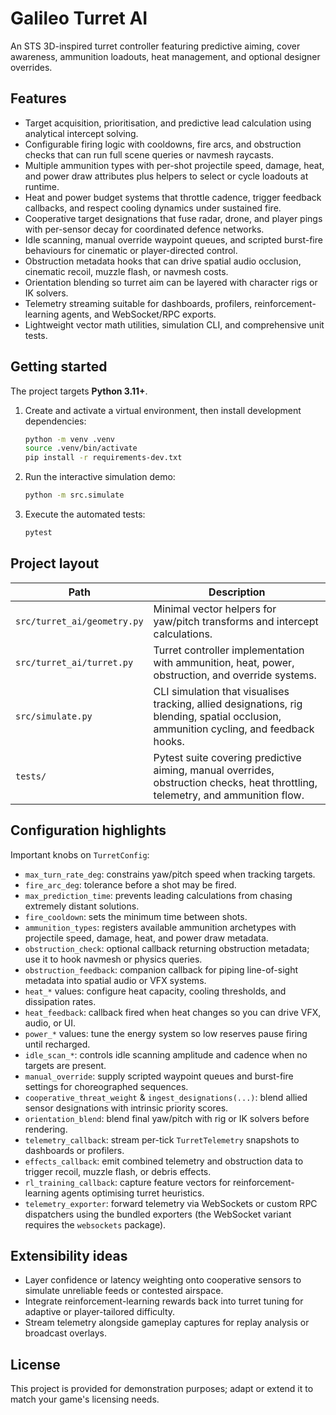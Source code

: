 # Galileo Turret AI

An STS 3D-inspired turret controller featuring predictive aiming, cover awareness, ammunition loadouts, heat management, and optional designer overrides.

## Features

- Target acquisition, prioritisation, and predictive lead calculation using analytical intercept solving.
- Configurable firing logic with cooldowns, fire arcs, and obstruction checks that can run full scene queries or navmesh raycasts.
- Multiple ammunition types with per-shot projectile speed, damage, heat, and power draw attributes plus helpers to select or cycle loadouts at runtime.
- Heat and power budget systems that throttle cadence, trigger feedback callbacks, and respect cooling dynamics under sustained fire.
- Cooperative target designations that fuse radar, drone, and player pings with per-sensor decay for coordinated defence networks.
- Idle scanning, manual override waypoint queues, and scripted burst-fire behaviours for cinematic or player-directed control.
- Obstruction metadata hooks that can drive spatial audio occlusion, cinematic recoil, muzzle flash, or navmesh costs.
- Orientation blending so turret aim can be layered with character rigs or IK solvers.
- Telemetry streaming suitable for dashboards, profilers, reinforcement-learning agents, and WebSocket/RPC exports.
- Lightweight vector math utilities, simulation CLI, and comprehensive unit tests.

## Getting started

The project targets **Python 3.11+**.

1. Create and activate a virtual environment, then install development dependencies:

   ```bash
   python -m venv .venv
   source .venv/bin/activate
   pip install -r requirements-dev.txt
   ```

2. Run the interactive simulation demo:

   ```bash
   python -m src.simulate
   ```

3. Execute the automated tests:

   ```bash
   pytest
   ```

## Project layout

| Path | Description |
| --- | --- |
| `src/turret_ai/geometry.py` | Minimal vector helpers for yaw/pitch transforms and intercept calculations. |
| `src/turret_ai/turret.py` | Turret controller implementation with ammunition, heat, power, obstruction, and override systems. |
| `src/simulate.py` | CLI simulation that visualises tracking, allied designations, rig blending, spatial occlusion, ammunition cycling, and feedback hooks. |
| `tests/` | Pytest suite covering predictive aiming, manual overrides, obstruction checks, heat throttling, telemetry, and ammunition flow. |

## Configuration highlights

Important knobs on `TurretConfig`:

- `max_turn_rate_deg`: constrains yaw/pitch speed when tracking targets.
- `fire_arc_deg`: tolerance before a shot may be fired.
- `max_prediction_time`: prevents leading calculations from chasing extremely distant solutions.
- `fire_cooldown`: sets the minimum time between shots.
- `ammunition_types`: registers available ammunition archetypes with projectile speed, damage, heat, and power draw metadata.
- `obstruction_check`: optional callback returning obstruction metadata; use it to hook navmesh or physics queries.
- `obstruction_feedback`: companion callback for piping line-of-sight metadata into spatial audio or VFX systems.
- `heat_*` values: configure heat capacity, cooling thresholds, and dissipation rates.
- `heat_feedback`: callback fired when heat changes so you can drive VFX, audio, or UI.
- `power_*` values: tune the energy system so low reserves pause firing until recharged.
- `idle_scan_*`: controls idle scanning amplitude and cadence when no targets are present.
- `manual_override`: supply scripted waypoint queues and burst-fire settings for choreographed sequences.
- `cooperative_threat_weight` & `ingest_designations(...)`: blend allied sensor designations with intrinsic priority scores.
- `orientation_blend`: blend final yaw/pitch with rig or IK solvers before rendering.
- `telemetry_callback`: stream per-tick `TurretTelemetry` snapshots to dashboards or profilers.
- `effects_callback`: emit combined telemetry and obstruction data to trigger recoil, muzzle flash, or debris effects.
- `rl_training_callback`: capture feature vectors for reinforcement-learning agents optimising turret heuristics.
- `telemetry_exporter`: forward telemetry via WebSockets or custom RPC dispatchers using the bundled exporters (the WebSocket variant requires the `websockets` package).

## Extensibility ideas

- Layer confidence or latency weighting onto cooperative sensors to simulate unreliable feeds or contested airspace.
- Integrate reinforcement-learning rewards back into turret tuning for adaptive or player-tailored difficulty.
- Stream telemetry alongside gameplay captures for replay analysis or broadcast overlays.

## License

This project is provided for demonstration purposes; adapt or extend it to match your game's licensing needs.
